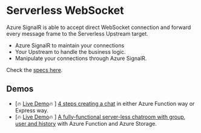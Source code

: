 # Serverless WebSocket

Azure SignalR is able to accept direct WebSocket connection and forward every message frame to the Serverless Upstream target.
* Azure SignalR to maintain your connections
* Your Upstream to handle the business logic.
* Manipulate your connections through Azure SignalR.

Check the [specs here](./specs/runtime-websocket-serverless.md).

## Demos
* [🔥 [Live Demo](https://wssimplechatdemo.z13.web.core.windows.net)🔥 ] [4 steps creating a chat](./samples/simple-chat/Readme.md) in either Azure Function way or Express way.
* [🔥 [Live Demo](https://serverless-ws-chat.azurewebsites.net/api/home?code=msSB2Zn5P1VSRITEjQpFotgAuPLWDnvqvT0zcV/hP3uEgBUnMrygfQ==&name=testuser1)🔥 ] [A fully-functional server-less chatroom with group, user and history](./samples/advanced-chatroom/Readme.md) with Azure Function and Azure Storage.


